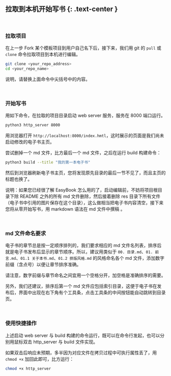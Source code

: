 拉取到本机开始写书 {: .text-center }
-------------------------------

&nbsp;

### 拉取项目

在上一步 Fork 某个模板项目到用户自己名下后，接下来，我们用 git 的 `pull` 或 `clone`  命令拉取项目到本机进行编辑。

``` bash
git clone <your_repo_address>
cd <your_repo_name>
```

说明，请替换上面命令中尖括号中的内容。

&nbsp;

### 开始写书

用如下命令，在拉取的项目目录启动 web server 服务，服务在 8000 端口运行。

``` bash
python3 http_server 8000
```

用浏览器打开 `http://localhost:8000/index.hmtl`，这时展示的页面是我们尚未启动修改的电子书主页。

尝试删掉一个 md 文件，比方最后一个 md 文件，之后在运行 build 构建命令：

``` bash
python3 build --title "我的第一本电子书"
```

然后到浏览器刷新电子书主页，您将发现原先目录的最后一节不见了，而且主页的标题也换了。

说明：如果您已经很了解 EasyBook 怎么用的了，启动编辑前，不妨将项目根目录下除 README 之外的所有 md 文件删除，然后接着删除 res 目录下所有文件（电子书中引用的图片保存在这个目录），这么做相当把电子书内容清空，接下来您将从零开始写书，用 markdown 语法在 md 文件中撰稿 。

&nbsp;

### md 文件命名要求

电子书的章节总是按一定顺序排列的，我们要求相应的 md 文件名列表，排序后就是电子书发布后显示的章节顺序。所以，建议用类似于 `00. 目录.md`、`01. 前言.md`、`01.1 关于本书.md`、`01.2 排版风格.md` 的风格命名各个 md 文件，添加数字前缀（含点号）以便让章节排序准确。

请注意，数字前缀与章节命名之间宜用一个空格分开，加空格是准确排序的需要。

另外，我们还建议，排序后第一个 md 文件应包括索引目录，这便于电子书在发布后，界面中出现在右下角有个工具条，点击工具条的中间按钮能自动跳转到目录页。

&nbsp;

### 使用快捷操作

上述启动 web server 与 build 构建的命令运行，既可以在命令行发起，也可以分别用鼠标双击 http_server 与 build 文件实现。

如果双击后响应未预期，多半因为对应文件在拷贝过程中可执行属性丢了，用 `chmod +x` 加回此即可，比方运行：

``` bash
chmod +x http_server
```
